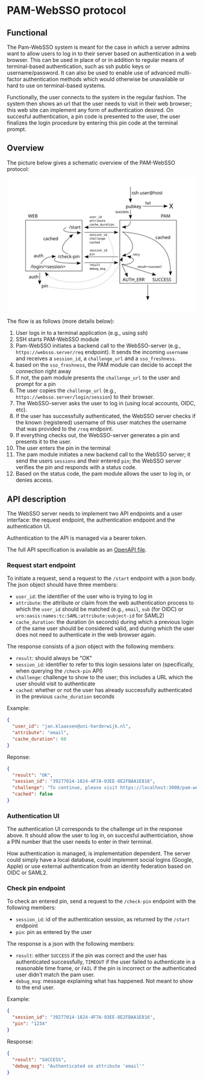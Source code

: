 # PAM-WebSSO protocol

## Functional

The Pam-WebSSO system is meant for the case in which a server admins want to allow users to log in to their server based on authentication in a web browser.  This can be used in place of or in addition to regular means of terminal-based authentication, such as ssh public keys or username/password.  It can also be used to enable use of advanced multi-factor authentication methods which would otherwise be unavailable or hard to use on terminal-based systems.

Functionally, the user connects to the system in the regular fashion.  The system then shows an url that the user needs to visit in their web browser; this web site can implement any form of authentication desired.  On succesful authentication, a pin code is presented to the user, the user finalizes the login procedure by entering this pin code at the terminal prompt.

## Overview
The picture below gives a schematic overview of the PAM-WebSSO protocol:

![Flow overview](flow.svg "Technical design")

The flow is as follows (more details below):
1. User logs in to a terminal application (e.g., using ssh)
1. SSH starts PAM-WebSSO module
1. Pam-WebSSO initiates a backend call to the WebSSO-server (e.g., `https://websso.server/req` endpoint).  It sends the incoming `username` and receives a `session_id`, a `challenge_url` and a `sso_freshness`.
1. based on the `sso_freshness`, the PAM module can decide to accept the connection right away
1. If not, the pam module presents the `challenge_url` to the user and prompt for a pin
1. The user copies the `challenge_url` (e.g., `https://websso.server/login/session`) to their browser.
1. The WebSSO-server asks the user to log in (using local accounts, OIDC, etc).
1. If the user has successfully authenticated, the WebSSO server checks if the known (registered) username of this user matches the username that was provided to the `/req` endpoint.
1. If everything checks out, the WebSSO-server generates a pin and presents it to the user.
1. The user enters the pin in the terminal
1. The pam module initiates a new backend call to the WebSSO server; it send the users `sessions` and their entered `pin`; the WebSSO server verifies the pin and responds with a status code.
1. Based on the status code, the pam module allows the user to log in, or denies access.

## API description
The WebSSO server needs to implement two API endpoints and a user interface: the request endpoint, the authentication endpoint and the authentication UI.

Authentication to the API is managed via a bearer token.

The full API specification is available as an [OpenAPI file](websso-api.yml).

### Request start endpoint
To initiate a request, send a request to the `/start` endpoint with a json body.  The json object should have three members:
  - `user_id`: the identifier of the user who is trying to log in
  - `attribute`: the attribute or claim from the web authentication process to which the `user_id` should be matched (e.g., `email`, `sub` (for OIDC) or `urn:oasis:names:tc:SAML:attribute:subject-id` for SAML2)
  - `cache_duration`: the duration (in seconds) during which a previous login of the same user should be considered valid, and during which the user does not need to authenticate in the web browser again.

The response consists of a json object with the following members:
  - `result`: should always be "OK"
  - `session_id`: identifier to refer to this login sessions later on (specifically, when querying the `/check-pin` API)
  - `challenge`: challenge to show to the user; this includes a URL which the user should visit to authenticate
  - `cached`: whether or not the user has already successfully authenticated in the previous `cache_duration` seconds

Example:
```json
{
  "user_id": "jan.klaassen@uni-harderwijk.nl",
  "attribute": "email",
  "cache_duration": 60
}
```
Reponse:
```json
{
  "result": "OK",
  "session_id": "39277014-1824-4F7A-93EE-8E2FBAA1E816",
  "challenge": "To continue, please visit https://localhost:3000/pam-websso/login/39277014-1824-4F7A-93EE-8E2FBAA1E816 and enter pin below",
  "cached": false
}
```

### Authentication UI
The authentication UI corresponds to the challenge url in the response above.
It should allow the user to log in, on succesful authenticiation, show a PIN number that the user needs to enter in their terminal.

How authentication is managed, is implementation dependent. The server could simply have a local database, could implement social logins (Google, Apple) or use external authentication from an identity federation based on OIDC or SAML2.

### Check pin endpoint
To check an entered pin, send a request to the `/check-pin` endpoint with the following members:
  - `session_id`: id of the authentication session, as returned by the `/start` endpoint
  - `pin`: pin as entered by the user

The response is a json with the following members:
  - `result`: either `SUCCESS` if the pin was correct and the user has authenticated successfully, `TIMEOUT` if the user failed to authenticate in a reasonable time frame, or `FAIL` if the pin is incorrect or the authenticated user didn't match the pam user.
  - `debug_msg`: message explaining what has happened.  Not meant to show to the end user.

Example:
```json
{
  "session_id": "39277014-1824-4F7A-93EE-8E2FBAA1E816",
  "pin": "1234"
}
```

Response:
```json
{
  "result": "SUCCESS",
  "debug_msg": "Authenticated on attribute 'email'"
}
```
